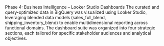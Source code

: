 
Phase 4: Business Intelligence – Looker Studio Dashboards
The curated and query-optimized data in BigQuery was visualized using Looker Studio, leveraging blended data models (sales_full_blend, shipping_inventory_blend) to enable multidimensional reporting across functional domains. The dashboard suite was organized into four strategic sections, each tailored for specific stakeholder audiences and analytical objectives.
